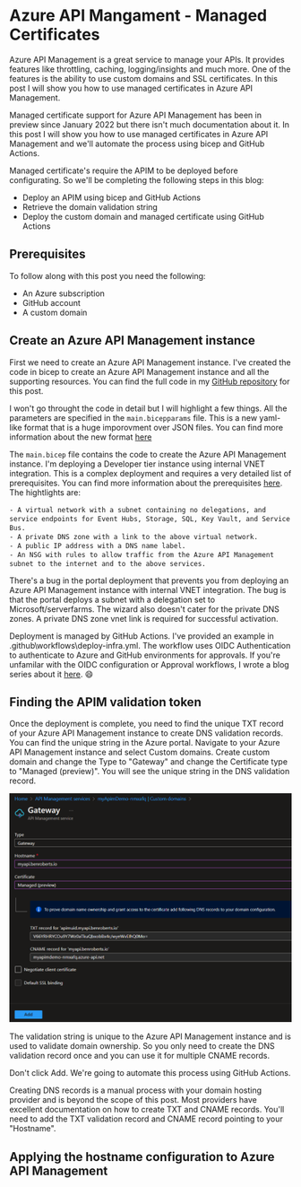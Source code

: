 # Azure API Mangament - Managed Certificates

Azure API Management is a great service to manage your APIs. It provides features like throttling, caching, logging/insights and much more. One of the features is the ability to use custom domains and SSL certificates. In this post I will show you how to use managed certificates in Azure API Management.

Managed certificate support for Azure API Management has been in preview since January 2022 but there isn't much documentation about it. In this post I will show you how to use managed certificates in Azure API Management and we'll automate the process using bicep and GitHub Actions.

Managed certificate's require the APIM to be deployed before configurating. So we'll be completing the following steps in this blog:

- Deploy an APIM using bicep and GitHub Actions
- Retrieve the domain validation string
- Deploy the custom domain and managed certificate using GitHub Actions

## Prerequisites

To follow along with this post you need the following:

- An Azure subscription
- GitHub account
- A custom domain

## Create an Azure API Management instance

First we need to create an Azure API Management instance. I've created the code in bicep to create an Azure API Management instance and all the supporting resources. You can find the full code in my [GitHub repository](https://github.com/broberts23/apim-managed-certs) for this post.

I won't go throught the code in detail but I will highlight a few things. All the parameters are specified in the `main.bicepparams` file. This is a new yaml-like format that is a huge imporovment over JSON files. You can find more information about the new format [here](https://learn.microsoft.com/en-us/azure/azure-resource-manager/bicep/parameter-files?tabs=Bicep)

The `main.bicep` file contains the code to create the Azure API Management instance. I'm deploying a Developer tier instance using internal VNET integration. This is a complex deployment and requires a very detailed list of prerequisites. You can find more information about the prerequisites [here](https://learn.microsoft.com/en-us/azure/api-management/api-management-using-with-internal-vnet?tabs=stv2s). The hightlights are:

    - A virtual network with a subnet containing no delegations, and service endpoints for Event Hubs, Storage, SQL, Key Vault, and Service Bus. 
    - A private DNS zone with a link to the above virtual network.
    - A public IP address with a DNS name label.
    - An NSG with rules to allow traffic from the Azure API Management subnet to the internet and to the above services.

There's a bug in the portal deployment that prevents you from deploying an Azure API Management instance with internal VNET integration. The bug is that the portal deploys a subnet with a delegation set to Microsoft/serverfarms. The wizard also doesn't cater for the private DNS zones. A private DNS zone vnet link is required for successful activation.

Deployment is managed by GitHub Actions. I've provided an example in .github\workflows\deploy-infra.yml. The workflow uses OIDC Authentication to authenticate to Azure and GitHub environments for approvals. If you're unfamilar with the OIDC configuration or Approval workflows, I wrote a blog series about it [here](https://benroberts.io/2023/10/05/azure-mlops-challenge-blog-index/). 😄

## Finding the APIM validation token

Once the deployment is complete, you need to find the unique TXT record of your Azure API Management instance to create DNS validation records. You can find the unique string in the Azure portal. Navigate to your Azure API Management instance and select Custom domains. Create custom domain and change the Type to "Gateway" and change the Certificate type to "Managed (preview)". You will see the unique string in the DNS validation record.

![Alt text](image.png)

The validation string is unique to the Azure API Management instance and is used to validate domain ownership. So you only need to create the DNS validation record once and you can use it for multiple CNAME records.

Don't click Add. We're going to automate this process using GitHub Actions.

Creating DNS records is a manual process with your domain hosting provider and is beyond the scope of this post. Most providers have excellent documentation on how to create TXT and CNAME records. You'll need to add the TXT validation record and CNAME record pointing to your "Hostname".

## Applying the hostname configuration to Azure API Management